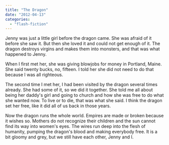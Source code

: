 ```yaml
---
title: "The Dragon"
date: "2012-04-13"
categories: 
  - "flash-fiction"
---
```


Jenny was just a little girl before the dragon came. She was afraid of it before she saw it. But then she loved it and could not get enough of it. The dragon destroys virgins and makes them into monsters, and that was what happened to Jenny.

When I first met her, she was giving blowjobs for money in Portland, Maine. She said twenty bucks, no, fifteen. I told her she did not need to do that because I was all righteous.

The second time I met her, I had been visited by the dragon several times already. She had some of it, so we did it together. She told me all about being her daddy's girl and going to church and how she was free to do what she wanted now. To live or to die, that was what she said. I think the dragon set her free, like it did all of us back in those years.

Now the dragon runs the whole world. Empires are made or broken because it wishes so. Mothers do not recognize their children and the sun cannot find its way into women's eyes. The wires run deep into the flesh of humanity, pumping the dragon's blood and making everybody free. It is a bit gloomy and grey, but we still have each other, Jenny and I.
